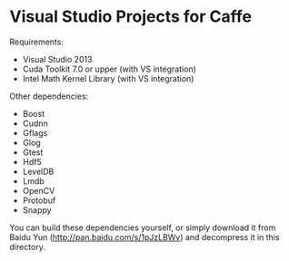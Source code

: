 # Visual Studio Projects for Caffe

Requirements:
- Visual Studio 2013
- Cuda Toolkit 7.0 or upper (with VS integration)
- Intel Math Kernel Library (with VS integration)

Other dependencies:
- Boost
- Cudnn
- Gflags
- Glog
- Gtest
- Hdf5
- LevelDB
- Lmdb
- OpenCV
- Protobuf
- Snappy

You can build these dependencies yourself, or simply download it from Baidu Yun (http://pan.baidu.com/s/1pJzLBWv) and decompress it in this directory.